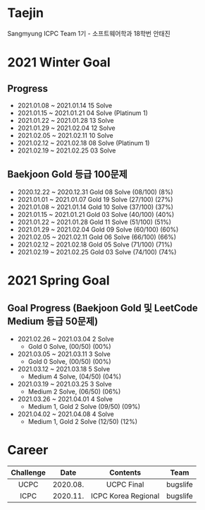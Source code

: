# Taejin
Sangmyung ICPC Team 1기 - 소프트웨어학과 18학번 안태진

# 2021 Winter Goal
## Progress
- 2021.01.08 ~ 2021.01.14 15 Solve
- 2021.01.15 ~ 2021.01.21 04 Solve (Platinum 1)
- 2021.01.22 ~ 2021.01.28 13 Solve
- 2021.01.29 ~ 2021.02.04 12 Solve
- 2021.02.05 ~ 2021.02.11 10 Solve
- 2021.02.12 ~ 2021.02.18 08 Solve (Platinum 1)
- 2021.02.19 ~ 2021.02.25 03 Solve

## Baekjoon Gold 등급 100문제
- 2020.12.22 ~ 2020.12.31 Gold 08 Solve (08/100) (8%)
- 2021.01.01 ~ 2021.01.07 Gold 19 Solve (27/100) (27%)
- 2021.01.08 ~ 2021.01.14 Gold 10 Solve (37/100) (37%)
- 2021.01.15 ~ 2021.01.21 Gold 03 Solve (40/100) (40%)
- 2021.01.22 ~ 2021.01.28 Gold 11 Solve (51/100) (51%)
- 2021.01.29 ~ 2021.02.04 Gold 09 Solve (60/100) (60%)
- 2021.02.05 ~ 2021.02.11 Gold 06 Solve (66/100) (66%)
- 2021.02.12 ~ 2021.02.18 Gold 05 Solve (71/100) (71%)
- 2021.02.19 ~ 2021.02.25 Gold 03 Solve (74/100) (74%)

# 2021 Spring Goal
## Goal Progress (Baekjoon Gold 및 LeetCode Medium 등급 50문제)
- 2021.02.26 ~ 2021.03.04 2 Solve
  - Gold 0 Solve, (00/50) (00%)
- 2021.03.05 ~ 2021.03.11 3 Solve
  - Gold 0 Solve, (00/50) (00%)
- 2021.03.12 ~ 2021.03.18 5 Solve
  - Medium 4 Solve, (04/50) (04%)
- 2021.03.19 ~ 2021.03.25 3 Solve
  - Medium 2 Solve, (06/50) (06%)
- 2021.03.26 ~ 2021.04.01 4 Solve
  - Medium 1, Gold 2 Solve (09/50) (09%)
- 2021.04.02 ~ 2021.04.08 4 Solve
  - Medium 1, Gold 2 Solve (12/50) (12%)


# Career
| Challenge | Date     | Contents            | Team     |
|:---------:|:--------:|:-------------------:|:--------:|
| UCPC      | 2020.08. | UCPC Final          | bugslife |
| ICPC      | 2020.11. | ICPC Korea Regional | bugslife |
